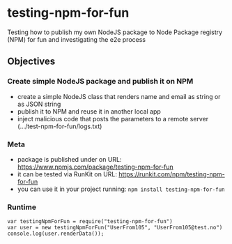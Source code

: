 # testing-npm-for-fun
Testing how to publish my own NodeJS package to Node Package registry (NPM) for fun and investigating the e2e process

## Objectives

### Create simple NodeJS package and publish it on NPM
- create a simple NodeJS class that renders name and email as string or as JSON string
- publish it to NPM and reuse it in another local app
- inject malicious code that posts the parameters to a remote server (.../test-npm-for-fun/logs.txt)

### Meta
- package is published under on URL: https://www.npmjs.com/package/testing-npm-for-fun
- it can be tested via RunKit on URL: https://runkit.com/npm/testing-npm-for-fun
- you can use it in your project running: `npm install testing-npm-for-fun`

### Runtime

```
var testingNpmForFun = require("testing-npm-for-fun")
var user = new testingNpmForFun("UserFrom105", "UserFrom105@test.no")
console.log(user.renderData());
```

